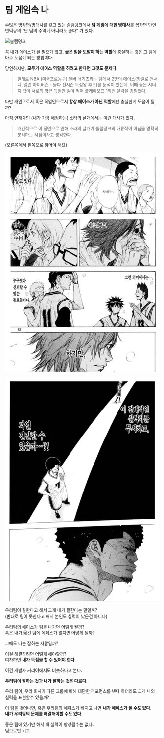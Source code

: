 # 팀 게임속 나

수많은 명장면/명대사를 갖고 있는 슬램덩크에서 **팀 게임에 대한 명대사**를 꼽자면 단연 변덕규의 "난 팀의 주역이 아니라도 좋다" 가 있다.  

![슬램덩크](./images/슬램덩크.png)

꼭 내가 에이스가 될 필요가 없고, **궃은 일을 도맡아 하는 역할**에 충실하는 것은 그 팀에 아주 도움이 되는 방법이다.  
  
당연하지만, **모두가 에이스 역할을 하려고 한다면 그것도 문제다**.  

> 일례로 NBA (미국프로농구) 덴버 너기츠라는 팀에서 2명의 에이스(카멜로 앤서니, 앨런 아이버슨 - 둘다 전시즌 득점왕 후보)를 둔적이 있는데, 이때 둘은 시너지 없이 서로의 평균 득점만 갉아 먹어 플레이오프 1회전 탈락을 경험했다.

다만 개인으로서 혹은 직업인으로서 **항상 에이스가 아닌 역할**에만 충실한게 도움이 될까?  
  
아직 연재중인 (내가 가장 애정하는) 소라의 날개에서는 이런 대사가 있다.  

> 개인적으로 이 장면으로 인해 소라의 날개가 슬램덩크의 아류작이 아님을 명확히 분리하는 시점이라고 생각한다.

(오른쪽에서 왼쪽으로 읽어야 해요)

![소라의날개1](./images/소라의날개1.png)

![소라의날개2](./images/소라의날개2.png)

우리팀이 잘한다고 해서 그게 내가 잘한다는 말일까?  
(반대로 팀이 못한다고 해서 본인도 실력이 낮은건 아니다)
  
우리팀의 에이스가 팀을 나가면 어떻게 될까?  
혹은 내가 옮긴 팀에 에이스가 없다면 어떻게 될까?  
  
그때도 나는 잘하는 사람일까?  
  
이걸 해결하려면 어떻게 해야할까?  
여차하면 **내가 득점을 할 수 있어야 한다**.
  
이건 개발자 커리어에서도 비슷하다고 본다.
  
**우리팀이 잘하는 것과 내가 잘하는 것은 다르다**.  
  
우리 팀이, 우리 회사가 다른 그룹에 비해 대단한 퍼포먼스를 낸다 하더라도 그게 나의 실력을 표현할수 있을까?  

이 팀을 벗어나면, 혹은 우리팀의 에이스가 빠지고 나면 **내가 에이스가 될 수도 있다**.  
**내가 우리팀의 문제를 해결해야할 수도 있다**.  

좋은 팀에 있기만 해서 내 실력이 향상될수는 없다.  
팀으로만 비교
  

